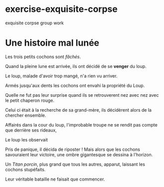 # exercise-exquisite-corpse
exquisite corpse group work 
# Une histoire mal lunée

Les trois petits cochons sont *fâchés*.

Quand la pleine lune est arrivée, ils ont décidé de se **venger** du loup.

Le loup, malade d'avoir trop mangé, n'a rien vu arriver.

Armés jusqu'aux dents les cochons ont envahi la propriété du Loup.

Quelle ne fut pas leur surprise quand ils se retrouverent nez avec nez avec le petit chaperon rouge.

Celui ci était à la recherche de sa grand-mère, ils décidèrent alors de la chercher ensemble. 

Affairés dans la cour du loup, l'improbable troupe ne se rendit pas compte que derrière ses rideaux,

Le loup les observait

Pris de panique, il décida de riposter !
Mais alors que les cochons savouraient leur victoire, une ombre gigantesque se dessina à l'horizon. 

Un *Titan porcin*, plus grand que tous les autres, apparut, laissant les cochons stupéfaits.

Leur véritable bataille ne faisait que commencer.



